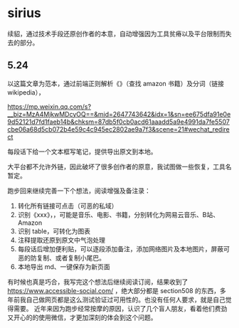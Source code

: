# sirius
续貂，通过技术手段还原创作者的本意，自动增强因为工具贫瘠以及平台限制而失去的部分。

## 5.24

以这篇文章为范本，通过前端正则解析《》（查找 amazon 书籍）及分词（链接 wikipedia），

https://mp.weixin.qq.com/s?__biz=MzA4MjkwMDcyOQ==&mid=2647743642&idx=1&sn=ee675dfa91e0e9d52121d7fd1faeb14b&chksm=87db5f0cb0acd61aaadd5a9e4991da7fe5507cbe06a68d5cb072b4e59c4c945ec2802ae9a7f3&scene=21#wechat_redirect

每段话下给一个文本框写笔记，提供导出原文到本地。

大平台都不允许外链，因此破坏了很多创作者的原意，我试图做一些恢复，工具名暂定。

跑步回来继续完善一下个想法，阅读增强及备注录：
1. 转化所有链接可点击（可恶的私域）
2. 识别《xxx》，<xxx>，可能是音乐、电影、书籍，分别转化为网易云音乐、B站、Amazon
3. 识别 table，可转化为图表
4. 注释提取还原到原文中气泡处理
5. 每段话后增加便利贴，可以逐段添加备注，添加网络图片及本地图片，屏蔽可恶的防复制、或者复制小尾巴。
6. 本地导出 md、一键保存为新页面

有时候也真是巧合，我写完这个想法后继续阅读订阅，结果收到了 https://www.accessible-social.com/ ，绝大部分都是 section508 的东西，多年前我自己做网页都是这么测试验证过可用性的。也没有任何人要求，就是自己觉得需要。
近年来因为跑步经常按摩的原因，认识了几个盲人朋友，看着他们费劲又开心的的使用微信，才更加深刻的体会到这个问题。

